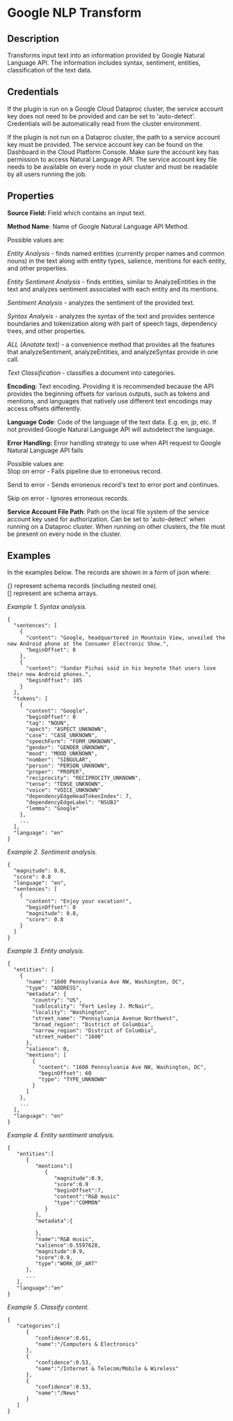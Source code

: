 # Google NLP Transform

Description
-----------
Transforms input text into an information provided by Google Natural Language API.
The information includes syntax, sentiment, entities, classification of the text data.

Credentials
-----------
If the plugin is run on a Google Cloud Dataproc cluster, the service account key does not need to be
provided and can be set to 'auto-detect'.
Credentials will be automatically read from the cluster environment.

If the plugin is not run on a Dataproc cluster, the path to a service account key must be provided.
The service account key can be found on the Dashboard in the Cloud Platform Console.
Make sure the account key has permission to access Natural Language API.
The service account key file needs to be available on every node in your cluster and
must be readable by all users running the job.

Properties
----------
**Source Field:** Field which contains an input text.

**Method Name**: Name of Google Natural Language API Method.

Possible values are:

_Entity Analysis_ - finds named entities (currently proper names and common nouns) in the text along with entity types, 
salience, mentions for each entity, and other properties.

_Entity Sentiment Analysis_ - finds entities, similar to AnalyzeEntities in the text and analyzes sentiment associated 
with each entity and its mentions.

_Sentiment Analysis_ - analyzes the sentiment of the provided text.

_Syntax Analysis_ - analyzes the syntax of the text and provides sentence boundaries and tokenization along with part 
of speech tags, dependency trees, and other properties.

_ALL (Anotate text)_ - a convenience method that provides all the features that analyzeSentiment, analyzeEntities, 
and analyzeSyntax provide in one call.

_Text Classification_ - classifies a document into categories.

**Encoding**: Text encoding. Providing it is recommended because the API provides the beginning offsets for various 
outputs, such as tokens and mentions, and languages that natively use different text encodings may access offsets 
differently.

**Language Code**: Code of the language of the text data. E.g. en, jp, etc. If not provided
Google Natural Language API will autodetect the language.

**Error Handling:** Error handling strategy to use when API request to Google Natural Language API fails

Possible values are:<br>
Stop on error - Fails pipeline due to erroneous record.

Send to error - Sends erroneous record's text to error port and continues.

Skip on error - Ignores erroneous records.

**Service Account File Path**: Path on the local file system of the service account key used for
authorization. Can be set to 'auto-detect' when running on a Dataproc cluster.
When running on other clusters, the file must be present on every node in the cluster.

Examples
----------

In the examples below. The records are shown in a form of json where:

{} represent schema records (including nested one).                       
[] represent are schema arrays.

_Example 1. Syntax analysis._


```
{
  "sentences": [
    {
      "content": "Google, headquartered in Mountain View, unveiled the new Android phone at the Consumer Electronic Show.",
      "beginOffset": 0
    },
    {
      "content": "Sundar Pichai said in his keynote that users love their new Android phones.",
      "beginOffset": 105
    }
  ],
  "tokens": [
    {
      "content": "Google",
      "beginOffset": 0
      "tag": "NOUN",
      "apect": "ASPECT_UNKNOWN",
      "case": "CASE_UNKNOWN",
      "speechForm": "FORM_UNKNOWN",
      "gender": "GENDER_UNKNOWN",
      "mood": "MOOD_UNKNOWN",
      "number": "SINGULAR",
      "person": "PERSON_UNKNOWN",
      "proper": "PROPER",
      "reciprocity": "RECIPROCITY_UNKNOWN",
      "tense": "TENSE_UNKNOWN",
      "voice": "VOICE_UNKNOWN"
      "dependencyEdgeHeadTokenIndex": 7,
      "dependencyEdgeLabel": "NSUBJ"
      "lemma": "Google"
    },
    ...
  ],
  "language": "en"
}
```

_Example 2. Sentiment analysis._
```
{
  "magnitude": 0.8,
  "score": 0.8
  "language": "en",
  "sentences": [
    {
      "content": "Enjoy your vacation!",
      "beginOffset": 0
      "magnitude": 0.8,
      "score": 0.8
    }
  ]
}
```

_Example 3. Entity analysis._
```
{
  "entities": [
    {
      "name": "1600 Pennsylvania Ave NW, Washington, DC",
      "type": "ADDRESS",
      "metadata": {
        "country": "US",
        "sublocality": "Fort Lesley J. McNair",
        "locality": "Washington",
        "street_name": "Pennsylvania Avenue Northwest",
        "broad_region": "District of Columbia",
        "narrow_region": "District of Columbia",
        "street_number": "1600"
      },
      "salience": 0,
      "mentions": [
        {
          "content": "1600 Pennsylvania Ave NW, Washington, DC",
          "beginOffset": 60
          "type": "TYPE_UNKNOWN"
        }
      ]
    },
    ...
  ],
  "language": "en"
}
```

_Example 4. Entity sentiment analysis._
```
{
   "entities":[
      {
         "mentions":[
            {
               "magnitude":0.9,
               "score":0.9
               "beginOffset":7,
               "content":"R&B music"
               "type":"COMMON"
            }
         ],
         "metadata":{

         },
         "name":"R&B music",
         "salience":0.5597628,
         "magnitude":0.9,
         "score":0.9,
         "type":"WORK_OF_ART"
      },
      ...
   ],
   "language":"en"
}
```


_Example 5. Classify content._

```
{
   "categories":[
      {
         "confidence":0.61,
         "name":"/Computers & Electronics"
      },
      {
         "confidence":0.53,
         "name":"/Internet & Telecom/Mobile & Wireless"
      },
      {
         "confidence":0.53,
         "name":"/News"
      }
   ]
}
```